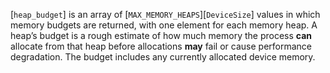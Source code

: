 [`heap_budget`] is an array of [`MAX_MEMORY_HEAPS`][`DeviceSize`] values in which memory budgets are returned, with
one element for each memory heap.
A heap’s budget is a rough estimate of how much memory the process  **can** 
allocate from that heap before allocations  **may**  fail or cause
performance degradation.
The budget includes any currently allocated device memory.